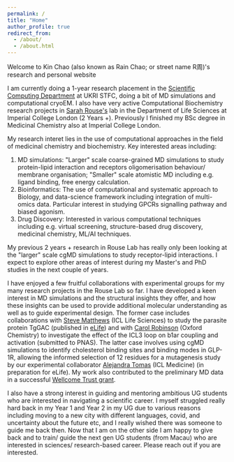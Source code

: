 ```yaml
---
permalink: /
title: "Home"
author_profile: true
redirect_from: 
  - /about/
  - /about.html
---
```


Welcome to Kin Chao (also known as Rain Chao; or street name R周)'s research and personal website

I am currently doing a 1-year research placement in the [Scientific Computing Department](https://www.scd.stfc.ac.uk/Pages/home.aspx) at UKRI STFC, doing a bit of MD simulations and computational cryoEM. I also have very active Computational Biochemistry research projects in [Sarah Rouse's](https://www.imperial.ac.uk/people/s.rouse/page/bio.html) lab in the Department of Life Sciences at Imperial College London (2 Years +). Previously I finished my BSc degree in Medicinal Chemistry also at Imperial College London.


My research interet lies in the use of computational approaches in the field of medicinal chemistry and biochemistry. Key interested areas including: 
1. MD simulations: "Larger" scale coarse-grained MD simulations to study protein-lipid interaction and receptors oligomerisation behaviour/ membrane organisation; "Smaller" scale atomistic MD including e.g. ligand binding, free energy calculation.
1. Bioinformatics: The use of computational and systematic approach to Biology, and data-science framework including integration of multi-omics data. Particular interest in studying GPCRs signalling pathway and biased agonism.
1. Drug Discovery: Interested in various computational techniques including e.g. virtual screening, structure-based drug discovery, medicinal chemistry, ML/AI techniques.

My previous 2 years + research in Rouse Lab has really only been looking at the "larger" scale cgMD simulations to study receptor-lipid interactions. I expect to explore other areas of interest during my Master's and PhD studies in the next couple of years.

I have enjoyed a few fruitful collaborations with experimental groups for my many research projects in the Rouse Lab so far. I have developed a keen interest in MD simulations and the structural insights they offer, and how these insights can be used to provide additional molecular understanding as well as to guide experimental design. The former case includes collaborations with [Steve Matthews](https://www.imperial.ac.uk/people/s.j.matthews) (ICL Life Sciences) to study the parasite protein TgGAC (published in [eLife](https://elifesciences.org/articles/86049)) and with [Carol Robinson](https://www.chem.ox.ac.uk/people/dame-carol-robinson) (Oxford Chemistry) to investigate the effect of the ICL3 loop on b1ar coupling and activation (submitted to PNAS). The latter case involves using cgMD simulations to identify cholesterol binding sites and binding modes in GLP-1R, allowing the informed selection of 12 residues for a mutagenesis study by our experimental collaborator [Alejandra Tomas](https://www.imperial.ac.uk/people/a.tomas-catala) (ICL Medicine) (in preparation for eLife). My work also contributed to the preliminary MD data in a successful [Wellcome Trust grant](https://www.imperial.ac.uk/news/251975/wellcome-trust-discovery-grant-advance-therapies/).

I also have a strong interest in guiding and mentoring ambitious UG students who are interested in navigating a scientific career. I myself struggled really hard back in my Year 1 and Year 2 in my UG due to various reasons including moving to a new city with different languages, covid, and uncertainty about the future etc, and I really wished there was someone to guide me back then. Now that I am on the other side I am happy to give back and to train/ guide the next gen UG students (from Macau) who are interested in sciences/ research-based career. Please reach out if you are interested.


